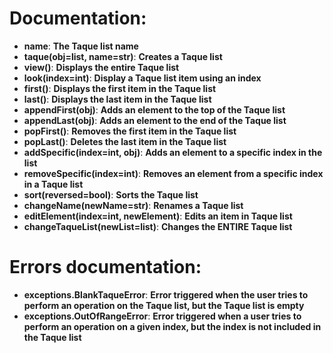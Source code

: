 # Documentation:
- **name**: **The Taque list name**
- **taque(obj=list, name=str)**: **Creates a Taque list**
- **view()**: **Displays the entire Taque list**
- **look(index=int)**: **Display a Taque list item using an index**
- **first()**: **Displays the first item in the Taque list**
- **last()**: **Displays the last item in the Taque list**
- **appendFirst(obj)**: **Adds an element to the top of the Taque list**
- **appendLast(obj)**: **Adds an element to the end of the Taque list**
- **popFirst()**: **Removes the first item in the Taque list**
- **popLast()**: **Deletes the last item in the Taque list**
- **addSpecific(index=int, obj)**: **Adds an element to a specific index in the list**
- **removeSpecific(index=int)**: **Removes an element from a specific index in a Taque list**
- **sort(reversed=bool)**: **Sorts the Taque list**
- **changeName(newName=str)**: **Renames a Taque list**
- **editElement(index=int, newElement)**: **Edits an item in Taque list**
- **changeTaqueList(newList=list)**: **Changes the ENTIRE Taque list**
# Errors documentation:
- **exceptions.BlankTaqueError**: **Error triggered when the user tries to perform an operation on the Taque list, but the Taque list is empty**
- **exceptions.OutOfRangeError**: **Error triggered when a user tries to perform an operation on a given index, but the index is not included in the Taque list**
